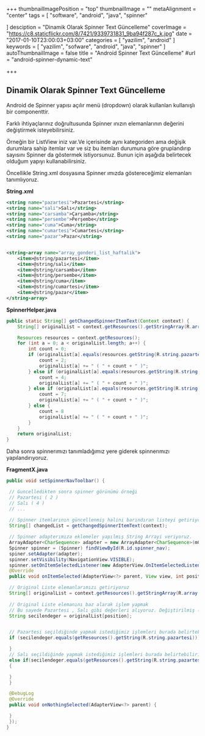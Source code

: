 +++
thumbnailImagePosition = "top"
thumbnailImage = ""
metaAlignment = "center"
tags = [
  "software",
  "android",
  "java",
  "spinner"

]
desciption = "Dinamik Olarak Spinner Text Güncelleme"
coverImage = "https://c8.staticflickr.com/8/7421/9339731831_9ba94f287c_k.jpg"
date = "2017-01-10T23:00:03+03:00"
categories = [
  "yazilim",
  "android"
]
keywords = [
  "yazilim",
  "sofware",
  "android",
  "java",
  "spinner"
]
autoThumbnailImage = false
title = "Android Spinner Text Güncelleme"
#url = "android-spinner-dynamic-text"

+++


## Dinamik Olarak Spinner Text Güncelleme

Android de Spinner yapısı açılır menü (dropdown) olarak kullanlan kullanışlı bir componenttir.

Farklı ihtiyaçlarınız doğrultusunda Spinner ınızın elemanlarının değerini değiştirmek isteyebilirsiniz.

Örneğin bir ListView iniz var.Ve içerisinde aynı kategoriden ama değişik durumlara sahip itemlar var ve siz bu itemları durumuna göre gruplandırıp sayısını Spinner da göstermek istiyorsunuz. Bunun için aşağıda belirtecek olduğum yapıyı kullanabilirsiniz.

 

Öncellikle String.xml dosyasına Spinner ımızda göstereceğimiz elemanları tanımlıyoruz.

**String.xml**

```xml
<string name="pazartesi">Pazartesi</string>
<string name="sali">Salı</string>
<string name="carsamba">Çarşamba</string>
<string name="persembe">Perşembe</string>
<string name="cuma">Cuma</string>
<string name="cumartesi">Cumartesi</string>
<string name="pazar">Pazar</string>


<string-array name="array_gonderi_list_haftalik">
    <item>@string/pazartesi</item>
    <item>@string/sali</item>
    <item>@string/carsamba</item>
    <item>@string/persembe</item>
    <item>@string/cuma</item>
    <item>@string/cumartesi</item>
    <item>@string/pazar</item>
</string-array>
``` 

**SpinnerHelper.java**

```java
public static String[] getChangedSpinnerItemText(Context context) {
    String[] originalList = context.getResources().getStringArray(R.array.array_gonderi_list_haftalik);

    Resources resources = context.getResources();
    for (int a = 0; a < originalList.length; a++) {
        int count = 0;
        if (originalList[a].equals(resources.getString(R.string.pazartesi))) {
            count = 2;
            originalList[a] += " ( " + count + " )";
        } else if (originalList[a].equals(resources.getString(R.string.sali))) {
            count = 4;
            originalList[a] += " ( " + count + " )";
        } else if (originalList[a].equals(resources.getString(R.string.carsamba))) {
            count = 7;
            originalList[a] += " ( " + count + " )";
        } else {
            count = 8
            originalList[a] += " ( " + count + " )";
        }
    }
    return originalList;
}
```

Daha sonra spinnerımızı tanımladığımız yere giderek spinnerımızı yapılandırıyoruz.

**FragmentX.java**

```java
public void setSpinnerNavToolbar() {

 // Guncelledikten sonra spinner görünümü örneği
 // Pazartesi ( 2 )
 // Salı ( 4 )
 // ... 
 
 // Spinner itemlarının güncellenmiş halini barındıran listeyi getiriyoruz.
 String[] changedList = getChangedSpinnerItemText(context);

 // Spinner adapterımıza eklemeler yapılmış String Arrayi veriyoruz.
 ArrayAdapter<CharSequence> adapter = new ArrayAdapter<CharSequence>(mContext, R.layout.spinner_nav_item_layout,changedList);
 Spinner spinner = (Spinner) findViewById(R.id.spinner_nav);
 spiner.setAdapter(adapter);
 spinner.setVisibility(NavigationView.VISIBLE);
 spinner.setOnItemSelectedListener(new AdapterView.OnItemSelectedListener() {
 @Override
 public void onItemSelected(AdapterView<?> parent, View view, int position, long id) {

 // Original Liste elemanlarımızı getiriyoruz 
 String[] originalList = context.getResources().getStringArray(R.array.array_gonderi_list_haftalik);
 
 // Original Liste elemanını baz alarak işlem yapmak 
 // Bu sayede Pazartesi , Salı gibi değerleri alıyoruz. Değiştirilmiş (güncellenmiş) değerleri sadece görünüm için kullanıyoruz.
 String secilendeger = originalList[position];


 // Pazartesi seçildiğinde yapmak istediğimiz işlemleri burada belirtebiliriz.
 if (secilendeger.equals(getResources().getString(R.string.pazartesi))) {

 } 
 // Salı seçildiğinde yapmak istediğimiz işlemleri burada belirtebiliriz.
 else if(secilendeger.equals(getResources().getString(R.string.pazartesi)))
 {

 }
 }

 @DebugLog
 @Override
 public void onNothingSelected(AdapterView<?> parent) {

 }
 });
}
```
 


